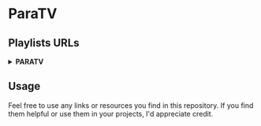 # ParaTV

## Playlists URLs

<details>
<summary><strong>PARATV</strong></summary>

| File                                      | Short URL                                 |
| :-----------------------------------------| :-----------------------------------------|
| [paratv.m3u](https://github.com/paradise-91/paratv/blob/main/playlists/paratv/main/paratv.m3u) | [https://paratv.duckdns.org/paratv](https://paratv.duckdns.org/paratv) |
| [paratv_chno_off.m3u](https://github.com/paradise-91/paratv/blob/main/playlists/paratv/main/filter/chno_off.m3u) | [https://paratv.duckdns.org/paratv0](https://paratv.duckdns.org/paratv0) |
| [paratv_id_off.m3u](https://github.com/paradise-91/paratv/blob/main/playlists/paratv/main/filter/id_off.m3u) | [https://paratv.duckdns.org/paratv1](https://paratv.duckdns.org/paratv1) |
| [paratv_group_off.m3u](https://github.com/paradise-91/paratv/blob/main/playlists/paratv/main/filter/group_off.m3u) | [https://paratv.duckdns.org/paratv2](https://paratv.duckdns.org/paratv2) |
| [paratv_raw.m3u](https://github.com/paradise-91/paratv/blob/main/playlists/paratv/main/filter/raw.m3u) | [https://paratv.duckdns.org/paratv3](https://paratv.duckdns.org/paratv3) |
| [paratv_group_only.m3u](https://github.com/paradise-91/paratv/blob/main/playlists/paratv/main/filter/group_only.m3u) | [https://paratv.duckdns.org/paratv4](https://paratv.duckdns.org/paratv4) |
| [paratv_logo_off.m3u](https://github.com/paradise-91/paratv/blob/main/playlists/paratv/main/filter/logo_off.m3u) | [https://paratv.duckdns.org/paratv5](https://paratv.duckdns.org/paratv5) |

<details>
<summary><strong>GROUP</strong></summary>

<details>
<summary>france</summary>

| File                                      | Short URL                                 |
| :-----------------------------------------| :-----------------------------------------|
| [france.m3u](https://github.com/paradise-91/paratv/blob/main/playlists/paratv/group/france/france.m3u) | [https://paratv.duckdns.org/fr](https://paratv.duckdns.org/fr) |
| [france_chno_off.m3u](https://github.com/paradise-91/paratv/blob/main/playlists/paratv/group/france/filter/chno_off.m3u) | [https://paratv.duckdns.org/fr0](https://paratv.duckdns.org/fr0) |
| [france_id_off.m3u](https://github.com/paradise-91/paratv/blob/main/playlists/paratv/group/france/filter/id_off.m3u) | [https://paratv.duckdns.org/fr1](https://paratv.duckdns.org/fr1) |
| [france_group_off.m3u](https://github.com/paradise-91/paratv/blob/main/playlists/paratv/group/france/filter/group_off.m3u) | [https://paratv.duckdns.org/fr2](https://paratv.duckdns.org/fr2) |
| [france_raw.m3u](https://github.com/paradise-91/paratv/blob/main/playlists/paratv/group/france/filter/raw.m3u) | [https://paratv.duckdns.org/fr3](https://paratv.duckdns.org/fr3) |
| [france_group_only.m3u](https://github.com/paradise-91/paratv/blob/main/playlists/paratv/group/france/filter/group_only.m3u) | [https://paratv.duckdns.org/fr4](https://paratv.duckdns.org/fr4) |
| [france_logo_off.m3u](https://github.com/paradise-91/paratv/blob/main/playlists/paratv/group/france/filter/logo_off.m3u) | [https://paratv.duckdns.org/fr5](https://paratv.duckdns.org/fr5) |

</details>

<details>
<summary>tf1plus</summary>

| File                                      | Short URL                                 |
| :-----------------------------------------| :-----------------------------------------|
| [tf1plus.m3u](https://github.com/paradise-91/paratv/blob/main/playlists/paratv/group/tf1plus/tf1plus.m3u) | [https://paratv.duckdns.org/tf1](https://paratv.duckdns.org/tf1) |
| [tf1plus_chno_off.m3u](https://github.com/paradise-91/paratv/blob/main/playlists/paratv/group/tf1plus/filter/chno_off.m3u) | [https://paratv.duckdns.org/tf10](https://paratv.duckdns.org/tf10) |
| [tf1plus_id_off.m3u](https://github.com/paradise-91/paratv/blob/main/playlists/paratv/group/tf1plus/filter/id_off.m3u) | [https://paratv.duckdns.org/tf11](https://paratv.duckdns.org/tf11) |
| [tf1plus_group_off.m3u](https://github.com/paradise-91/paratv/blob/main/playlists/paratv/group/tf1plus/filter/group_off.m3u) | [https://paratv.duckdns.org/tf12](https://paratv.duckdns.org/tf12) |
| [tf1plus_raw.m3u](https://github.com/paradise-91/paratv/blob/main/playlists/paratv/group/tf1plus/filter/raw.m3u) | [https://paratv.duckdns.org/tf13](https://paratv.duckdns.org/tf13) |
| [tf1plus_group_only.m3u](https://github.com/paradise-91/paratv/blob/main/playlists/paratv/group/tf1plus/filter/group_only.m3u) | [https://paratv.duckdns.org/tf14](https://paratv.duckdns.org/tf14) |
| [tf1plus_logo_off.m3u](https://github.com/paradise-91/paratv/blob/main/playlists/paratv/group/tf1plus/filter/logo_off.m3u) | [https://paratv.duckdns.org/tf15](https://paratv.duckdns.org/tf15) |

</details>

<details>
<summary>canalplus</summary>

| File                                      | Short URL                                 |
| :-----------------------------------------| :-----------------------------------------|
| [canalplus.m3u](https://github.com/paradise-91/paratv/blob/main/playlists/paratv/group/canalplus/canalplus.m3u) | [https://paratv.duckdns.org/cplus](https://paratv.duckdns.org/cplus) |
| [canalplus_chno_off.m3u](https://github.com/paradise-91/paratv/blob/main/playlists/paratv/group/canalplus/filter/chno_off.m3u) | [https://paratv.duckdns.org/cplus0](https://paratv.duckdns.org/cplus0) |
| [canalplus_id_off.m3u](https://github.com/paradise-91/paratv/blob/main/playlists/paratv/group/canalplus/filter/id_off.m3u) | [https://paratv.duckdns.org/cplus1](https://paratv.duckdns.org/cplus1) |
| [canalplus_group_off.m3u](https://github.com/paradise-91/paratv/blob/main/playlists/paratv/group/canalplus/filter/group_off.m3u) | [https://paratv.duckdns.org/cplus2](https://paratv.duckdns.org/cplus2) |
| [canalplus_raw.m3u](https://github.com/paradise-91/paratv/blob/main/playlists/paratv/group/canalplus/filter/raw.m3u) | [https://paratv.duckdns.org/cplus3](https://paratv.duckdns.org/cplus3) |
| [canalplus_group_only.m3u](https://github.com/paradise-91/paratv/blob/main/playlists/paratv/group/canalplus/filter/group_only.m3u) | [https://paratv.duckdns.org/cplus4](https://paratv.duckdns.org/cplus4) |
| [canalplus_logo_off.m3u](https://github.com/paradise-91/paratv/blob/main/playlists/paratv/group/canalplus/filter/logo_off.m3u) | [https://paratv.duckdns.org/cplus5](https://paratv.duckdns.org/cplus5) |

</details>

<details>
<summary>france.tv</summary>

| File                                      | Short URL                                 |
| :-----------------------------------------| :-----------------------------------------|
| [france.tv.m3u](https://github.com/paradise-91/paratv/blob/main/playlists/paratv/group/france.tv/france.tv.m3u) | [https://paratv.duckdns.org/frtv](https://paratv.duckdns.org/frtv) |
| [france.tv_chno_off.m3u](https://github.com/paradise-91/paratv/blob/main/playlists/paratv/group/france.tv/filter/chno_off.m3u) | [https://paratv.duckdns.org/frtv0](https://paratv.duckdns.org/frtv0) |
| [france.tv_id_off.m3u](https://github.com/paradise-91/paratv/blob/main/playlists/paratv/group/france.tv/filter/id_off.m3u) | [https://paratv.duckdns.org/frtv1](https://paratv.duckdns.org/frtv1) |
| [france.tv_group_off.m3u](https://github.com/paradise-91/paratv/blob/main/playlists/paratv/group/france.tv/filter/group_off.m3u) | [https://paratv.duckdns.org/frtv2](https://paratv.duckdns.org/frtv2) |
| [france.tv_raw.m3u](https://github.com/paradise-91/paratv/blob/main/playlists/paratv/group/france.tv/filter/raw.m3u) | [https://paratv.duckdns.org/frtv3](https://paratv.duckdns.org/frtv3) |
| [france.tv_group_only.m3u](https://github.com/paradise-91/paratv/blob/main/playlists/paratv/group/france.tv/filter/group_only.m3u) | [https://paratv.duckdns.org/frtv4](https://paratv.duckdns.org/frtv4) |
| [france.tv_logo_off.m3u](https://github.com/paradise-91/paratv/blob/main/playlists/paratv/group/france.tv/filter/logo_off.m3u) | [https://paratv.duckdns.org/frtv5](https://paratv.duckdns.org/frtv5) |

</details>

<details>
<summary>france3-regions</summary>

| File                                      | Short URL                                 |
| :-----------------------------------------| :-----------------------------------------|
| [france3-regions.m3u](https://github.com/paradise-91/paratv/blob/main/playlists/paratv/group/france3-regions/france3-regions.m3u) | [https://paratv.duckdns.org/fr3r](https://paratv.duckdns.org/fr3r) |
| [france3-regions_chno_off.m3u](https://github.com/paradise-91/paratv/blob/main/playlists/paratv/group/france3-regions/filter/chno_off.m3u) | [https://paratv.duckdns.org/fr3r0](https://paratv.duckdns.org/fr3r0) |
| [france3-regions_id_off.m3u](https://github.com/paradise-91/paratv/blob/main/playlists/paratv/group/france3-regions/filter/id_off.m3u) | [https://paratv.duckdns.org/fr3r1](https://paratv.duckdns.org/fr3r1) |
| [france3-regions_group_off.m3u](https://github.com/paradise-91/paratv/blob/main/playlists/paratv/group/france3-regions/filter/group_off.m3u) | [https://paratv.duckdns.org/fr3r2](https://paratv.duckdns.org/fr3r2) |
| [france3-regions_raw.m3u](https://github.com/paradise-91/paratv/blob/main/playlists/paratv/group/france3-regions/filter/raw.m3u) | [https://paratv.duckdns.org/fr3r3](https://paratv.duckdns.org/fr3r3) |
| [france3-regions_group_only.m3u](https://github.com/paradise-91/paratv/blob/main/playlists/paratv/group/france3-regions/filter/group_only.m3u) | [https://paratv.duckdns.org/fr3r4](https://paratv.duckdns.org/fr3r4) |
| [france3-regions_logo_off.m3u](https://github.com/paradise-91/paratv/blob/main/playlists/paratv/group/france3-regions/filter/logo_off.m3u) | [https://paratv.duckdns.org/fr3r5](https://paratv.duckdns.org/fr3r5) |

</details>

<details>
<summary>lequipe.fr</summary>

| File                                      | Short URL                                 |
| :-----------------------------------------| :-----------------------------------------|
| [lequipe.fr.m3u](https://github.com/paradise-91/paratv/blob/main/playlists/paratv/group/lequipe.fr/lequipe.fr.m3u) | [https://paratv.duckdns.org/lequipe](https://paratv.duckdns.org/lequipe) |
| [lequipe.fr_chno_off.m3u](https://github.com/paradise-91/paratv/blob/main/playlists/paratv/group/lequipe.fr/filter/chno_off.m3u) | [https://paratv.duckdns.org/lequipe0](https://paratv.duckdns.org/lequipe0) |
| [lequipe.fr_id_off.m3u](https://github.com/paradise-91/paratv/blob/main/playlists/paratv/group/lequipe.fr/filter/id_off.m3u) | [https://paratv.duckdns.org/lequipe1](https://paratv.duckdns.org/lequipe1) |
| [lequipe.fr_group_off.m3u](https://github.com/paradise-91/paratv/blob/main/playlists/paratv/group/lequipe.fr/filter/group_off.m3u) | [https://paratv.duckdns.org/lequipe2](https://paratv.duckdns.org/lequipe2) |
| [lequipe.fr_raw.m3u](https://github.com/paradise-91/paratv/blob/main/playlists/paratv/group/lequipe.fr/filter/raw.m3u) | [https://paratv.duckdns.org/lequipe3](https://paratv.duckdns.org/lequipe3) |
| [lequipe.fr_group_only.m3u](https://github.com/paradise-91/paratv/blob/main/playlists/paratv/group/lequipe.fr/filter/group_only.m3u) | [https://paratv.duckdns.org/lequipe4](https://paratv.duckdns.org/lequipe4) |
| [lequipe.fr_logo_off.m3u](https://github.com/paradise-91/paratv/blob/main/playlists/paratv/group/lequipe.fr/filter/logo_off.m3u) | [https://paratv.duckdns.org/lequipe5](https://paratv.duckdns.org/lequipe5) |

</details>

<details>
<summary>equidia</summary>

| File                                      | Short URL                                 |
| :-----------------------------------------| :-----------------------------------------|
| [equidia.m3u](https://github.com/paradise-91/paratv/blob/main/playlists/paratv/group/equidia/equidia.m3u) | [https://paratv.duckdns.org/equidia](https://paratv.duckdns.org/equidia) |
| [equidia_chno_off.m3u](https://github.com/paradise-91/paratv/blob/main/playlists/paratv/group/equidia/filter/chno_off.m3u) | [https://paratv.duckdns.org/equidia0](https://paratv.duckdns.org/equidia0) |
| [equidia_id_off.m3u](https://github.com/paradise-91/paratv/blob/main/playlists/paratv/group/equidia/filter/id_off.m3u) | [https://paratv.duckdns.org/equidia1](https://paratv.duckdns.org/equidia1) |
| [equidia_group_off.m3u](https://github.com/paradise-91/paratv/blob/main/playlists/paratv/group/equidia/filter/group_off.m3u) | [https://paratv.duckdns.org/equidia2](https://paratv.duckdns.org/equidia2) |
| [equidia_raw.m3u](https://github.com/paradise-91/paratv/blob/main/playlists/paratv/group/equidia/filter/raw.m3u) | [https://paratv.duckdns.org/equidia3](https://paratv.duckdns.org/equidia3) |
| [equidia_group_only.m3u](https://github.com/paradise-91/paratv/blob/main/playlists/paratv/group/equidia/filter/group_only.m3u) | [https://paratv.duckdns.org/equidia4](https://paratv.duckdns.org/equidia4) |
| [equidia_logo_off.m3u](https://github.com/paradise-91/paratv/blob/main/playlists/paratv/group/equidia/filter/logo_off.m3u) | [https://paratv.duckdns.org/equidia5](https://paratv.duckdns.org/equidia5) |

</details>

<details>
<summary>nrj</summary>

| File                                      | Short URL                                 |
| :-----------------------------------------| :-----------------------------------------|
| [nrj.m3u](https://github.com/paradise-91/paratv/blob/main/playlists/paratv/group/nrj/nrj.m3u) | [https://paratv.duckdns.org/nrj](https://paratv.duckdns.org/nrj) |
| [nrj_chno_off.m3u](https://github.com/paradise-91/paratv/blob/main/playlists/paratv/group/nrj/filter/chno_off.m3u) | [https://paratv.duckdns.org/nrj0](https://paratv.duckdns.org/nrj0) |
| [nrj_id_off.m3u](https://github.com/paradise-91/paratv/blob/main/playlists/paratv/group/nrj/filter/id_off.m3u) | [https://paratv.duckdns.org/nrj1](https://paratv.duckdns.org/nrj1) |
| [nrj_group_off.m3u](https://github.com/paradise-91/paratv/blob/main/playlists/paratv/group/nrj/filter/group_off.m3u) | [https://paratv.duckdns.org/nrj2](https://paratv.duckdns.org/nrj2) |
| [nrj_raw.m3u](https://github.com/paradise-91/paratv/blob/main/playlists/paratv/group/nrj/filter/raw.m3u) | [https://paratv.duckdns.org/nrj3](https://paratv.duckdns.org/nrj3) |
| [nrj_group_only.m3u](https://github.com/paradise-91/paratv/blob/main/playlists/paratv/group/nrj/filter/group_only.m3u) | [https://paratv.duckdns.org/nrj4](https://paratv.duckdns.org/nrj4) |
| [nrj_logo_off.m3u](https://github.com/paradise-91/paratv/blob/main/playlists/paratv/group/nrj/filter/logo_off.m3u) | [https://paratv.duckdns.org/nrj5](https://paratv.duckdns.org/nrj5) |

</details>

<details>
<summary>rmc</summary>

| File                                      | Short URL                                 |
| :-----------------------------------------| :-----------------------------------------|
| [rmc.m3u](https://github.com/paradise-91/paratv/blob/main/playlists/paratv/group/rmc/rmc.m3u) | [https://paratv.duckdns.org/rmc](https://paratv.duckdns.org/rmc) |
| [rmc_chno_off.m3u](https://github.com/paradise-91/paratv/blob/main/playlists/paratv/group/rmc/filter/chno_off.m3u) | [https://paratv.duckdns.org/rmc0](https://paratv.duckdns.org/rmc0) |
| [rmc_id_off.m3u](https://github.com/paradise-91/paratv/blob/main/playlists/paratv/group/rmc/filter/id_off.m3u) | [https://paratv.duckdns.org/rmc1](https://paratv.duckdns.org/rmc1) |
| [rmc_group_off.m3u](https://github.com/paradise-91/paratv/blob/main/playlists/paratv/group/rmc/filter/group_off.m3u) | [https://paratv.duckdns.org/rmc2](https://paratv.duckdns.org/rmc2) |
| [rmc_raw.m3u](https://github.com/paradise-91/paratv/blob/main/playlists/paratv/group/rmc/filter/raw.m3u) | [https://paratv.duckdns.org/rmc3](https://paratv.duckdns.org/rmc3) |
| [rmc_group_only.m3u](https://github.com/paradise-91/paratv/blob/main/playlists/paratv/group/rmc/filter/group_only.m3u) | [https://paratv.duckdns.org/rmc4](https://paratv.duckdns.org/rmc4) |
| [rmc_logo_off.m3u](https://github.com/paradise-91/paratv/blob/main/playlists/paratv/group/rmc/filter/logo_off.m3u) | [https://paratv.duckdns.org/rmc5](https://paratv.duckdns.org/rmc5) |

</details>

<details>
<summary>belgique</summary>

| File                                      | Short URL                                 |
| :-----------------------------------------| :-----------------------------------------|
| [belgique.m3u](https://github.com/paradise-91/paratv/blob/main/playlists/paratv/group/belgique/belgique.m3u) | [https://paratv.duckdns.org/be](https://paratv.duckdns.org/be) |
| [belgique_chno_off.m3u](https://github.com/paradise-91/paratv/blob/main/playlists/paratv/group/belgique/filter/chno_off.m3u) | [https://paratv.duckdns.org/be0](https://paratv.duckdns.org/be0) |
| [belgique_id_off.m3u](https://github.com/paradise-91/paratv/blob/main/playlists/paratv/group/belgique/filter/id_off.m3u) | [https://paratv.duckdns.org/be1](https://paratv.duckdns.org/be1) |
| [belgique_group_off.m3u](https://github.com/paradise-91/paratv/blob/main/playlists/paratv/group/belgique/filter/group_off.m3u) | [https://paratv.duckdns.org/be2](https://paratv.duckdns.org/be2) |
| [belgique_raw.m3u](https://github.com/paradise-91/paratv/blob/main/playlists/paratv/group/belgique/filter/raw.m3u) | [https://paratv.duckdns.org/be3](https://paratv.duckdns.org/be3) |
| [belgique_group_only.m3u](https://github.com/paradise-91/paratv/blob/main/playlists/paratv/group/belgique/filter/group_only.m3u) | [https://paratv.duckdns.org/be4](https://paratv.duckdns.org/be4) |
| [belgique_logo_off.m3u](https://github.com/paradise-91/paratv/blob/main/playlists/paratv/group/belgique/filter/logo_off.m3u) | [https://paratv.duckdns.org/be5](https://paratv.duckdns.org/be5) |

</details>

</details>

</details>

## Usage

Feel free to use any links or resources you find in this repository. If you find them helpful or use them in your projects, I'd appreciate credit.
